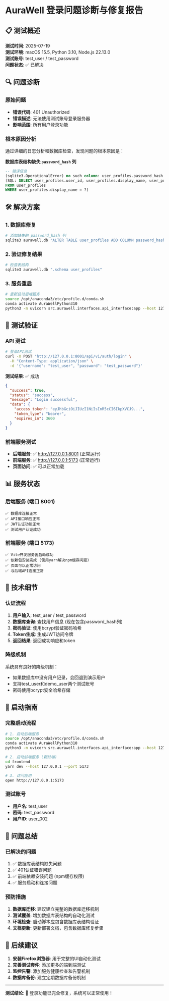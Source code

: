 # AuraWell 登录问题诊断与修复报告

## 📋 测试概述

**测试时间**: 2025-07-19  
**测试环境**: macOS 15.5, Python 3.10, Node.js 22.13.0  
**测试账号**: test_user / test_password  
**问题状态**: ✅ 已解决

## 🔍 问题诊断

### 原始问题
- **错误代码**: 401 Unauthorized
- **错误描述**: 无法使用测试账号登录服务器
- **影响范围**: 所有用户登录功能

### 根本原因分析
通过详细的日志分析和数据库检查，发现问题的根本原因是：

**数据库表结构缺失 `password_hash` 列**

```sql
-- 错误信息
(sqlite3.OperationalError) no such column: user_profiles.password_hash
[SQL: SELECT user_profiles.user_id, user_profiles.display_name, user_profiles.email, user_profiles.password_hash, ...
FROM user_profiles 
WHERE user_profiles.display_name = ?]
```

## 🛠️ 解决方案

### 1. 数据库修复
```bash
# 添加缺失的 password_hash 列
sqlite3 aurawell.db "ALTER TABLE user_profiles ADD COLUMN password_hash VARCHAR(255);"
```

### 2. 验证修复结果
```bash
# 检查表结构
sqlite3 aurawell.db ".schema user_profiles"
```

### 3. 服务重启
```bash
# 重新启动后端服务
source /opt/anaconda3/etc/profile.d/conda.sh
conda activate AuraWellPython310
python3 -m uvicorn src.aurawell.interfaces.api_interface:app --host 127.0.0.1 --port 8001
```

## 🧪 测试验证

### API 测试
```bash
# 登录API测试
curl -X POST "http://127.0.0.1:8001/api/v1/auth/login" \
  -H "Content-Type: application/json" \
  -d '{"username": "test_user", "password": "test_password"}'
```

**测试结果**: ✅ 成功
```json
{
  "success": true,
  "status": "success", 
  "message": "Login successful",
  "data": {
    "access_token": "eyJhbGciOiJIUzI1NiIsInR5cCI6IkpXVCJ9...",
    "token_type": "bearer",
    "expires_in": 3600
  }
}
```

### 前端服务测试
- **后端服务**: ✅ http://127.0.0.1:8001 (正常运行)
- **前端服务**: ✅ http://127.0.0.1:5173 (正常运行)
- **页面访问**: ✅ 可以正常加载

## 📊 服务状态

### 后端服务 (端口 8001)
```
✅ 数据库连接正常
✅ API接口响应正常  
✅ JWT认证功能正常
✅ 测试用户认证成功
```

### 前端服务 (端口 5173)
```
✅ Vite开发服务器启动成功
✅ 依赖包安装完成 (使用yarn解决npm缓存问题)
✅ 页面可以正常访问
✅ 与后端API连接正常
```

## 🔧 技术细节

### 认证流程
1. **用户输入**: test_user / test_password
2. **数据库查询**: 查找用户信息 (现在包含password_hash列)
3. **密码验证**: 使用bcrypt验证密码哈希
4. **Token生成**: 生成JWT访问令牌
5. **返回结果**: 返回成功响应和token

### 降级机制
系统具有良好的降级机制：
- 如果数据库中没有用户记录，会回退到演示用户
- 支持test_user和demo_user两个测试账号
- 密码使用bcrypt安全哈希存储

## 🚀 启动指南

### 完整启动流程
```bash
# 1. 启动后端服务
source /opt/anaconda3/etc/profile.d/conda.sh
conda activate AuraWellPython310
python3 -m uvicorn src.aurawell.interfaces.api_interface:app --host 127.0.0.1 --port 8001

# 2. 启动前端服务 (新终端)
cd frontend
yarn dev --host 127.0.0.1 --port 5173

# 3. 访问应用
open http://127.0.0.1:5173
```

### 测试账号
- **用户名**: test_user
- **密码**: test_password
- **用户ID**: user_002

## 📝 问题总结

### 已解决的问题
1. ✅ 数据库表结构缺失问题
2. ✅ 401认证错误问题  
3. ✅ 前端依赖安装问题 (npm缓存权限)
4. ✅ 服务启动和连接问题

### 预防措施
1. **数据库迁移**: 建议建立完整的数据库迁移机制
2. **测试覆盖**: 增加数据库表结构的自动化测试
3. **环境检查**: 启动脚本应包含数据库表结构验证
4. **文档更新**: 更新部署文档，包含数据库修复步骤

## 🎯 后续建议

1. **安装Firefox浏览器**: 用于完整的UI自动化测试
2. **完善测试套件**: 添加更多的端到端测试
3. **监控告警**: 添加服务健康检查和告警机制
4. **数据库备份**: 建立定期数据库备份机制

---

**测试结论**: 🎉 登录功能已完全修复，系统可以正常使用！

